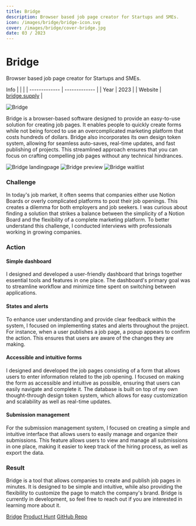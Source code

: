 ```yaml
---
title: Bridge
description: Browser based job page creator for Startups and SMEs.
icon: /images/bridge/bridge-icon.svg
cover: /images/bridge/cover-bridge.jpg
date: 03 / 2023
---
```


<info-grid>
<div>

# Bridge

Browser based job page creator for Startups and SMEs.

</div>
<div>

Info
| | |
| ------------- | ------------- |
| Year | 2023 |
| Website | [bridge.supply](https://bridge.supply/) |

</div>
</info-grid>

![Bridge](/images/bridge/cover-bridge.jpg)

Bridge is a browser-based software designed to provide an easy-to-use solution for creating job pages. It enables people to quickly create forms while not being forced to use an overcomplicated marketing platform that costs hundreds of dollars. Bridge also incorporates its own design token system, allowing for seamless auto-saves, real-time updates, and fast publishing of projects. This streamlined approach ensures that you can focus on crafting compelling job pages without any technical hindrances.

<three-full-grid>

![Bridge landingpage](/images/bridge/bridge_landingpage.webp)
![Bridge preview](/images/bridge/bridge_preview.webp)
![Bridge waitlist](/images/bridge/bridge_waitlist.webp)

</three-full-grid>

<process-grid>

### Challenge

In today's job market, it often seems that companies either use Notion Boards or overly complicated platforms to post their job openings. This creates a dilemma for both employers and job seekers. I was curious about finding a solution that strikes a balance between the simplicity of a Notion Board and the flexibility of a complete marketing platform. To better understand this challenge, I conducted interviews with professionals working in growing companies.

<div>

### Action

</div>

<div>

#### Simple dashboard

I designed and developed a user-friendly dashboard that brings together essential tools and features in one place. The dashboard's primary goal was to streamline workflow and minimize time spent on switching between applications.

#### States and alerts

To enhance user understanding and provide clear feedback within the system, I focused on implementing states and alerts throughout the project. For instance, when a user publishes a job page, a popup appears to confirm the action. This ensures that users are aware of the changes they are making.

#### Accessible and intuitive forms

I designed and developed the job pages consisting of a form that allows users to enter information related to the job opening. I focused on making the form as accessible and intuitive as possible, ensuring that users can easily navigate and complete it. The database is built on top of my own thought-through design token system, which allows for easy customization and scalability as well as real-time updates.

#### Submission management

For the submission management system, I focused on creating a simple and intuitive interface that allows users to easily manage and organize their submissions. This feature allows users to view and manage all submissions in one place, making it easier to keep track of the hiring process, as well as export the data.

</div>

### Result

Bridge is a tool that allows companies to create and publish job pages in minutes. It is designed to be simple and intuitive, while also providing the flexibility to customize the page to match the company's brand. Bridge is currently in development, so feel free to reach out if you are interested in learning more about it.

</process-grid>

<project-links>

[Bridge](https://bridge.supply/)
[Product Hunt](https://www.producthunt.com/products/bridge-12)
[GitHub Repo](https://github.com/flornkm/bridge)

</project-links>
